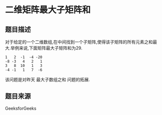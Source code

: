 # 二维矩阵最大子矩阵和 #

## 题目描述 ##
对于给定的一个二维数组,在中间找到一个子矩阵,使得该子矩阵的所有元素之和最大.举例来说,下面矩阵最大子矩阵和为29.
    
    1   2  -1  -4 -20
    -8 -3   4   2   1
    3   8  10   1   3
    -4 -1   1   7  -6

该问题是对昨天 最大子数组之和 问题的拓展.

## 题目来源 ##
GeeksforGeeks
